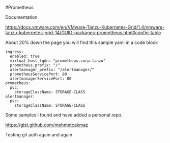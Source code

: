 #Prometheus

Documentation

https://docs.vmware.com/en/VMware-Tanzu-Kubernetes-Grid/1.4/vmware-tanzu-kubernetes-grid-14/GUID-packages-prometheus.html#config-table

About 20% down the page you will find this sample yaml in a code block

```
ingress:
  enabled: true
  virtual_host_fqdn: "prometheus.corp.tanzu"
  prometheus_prefix: "/"
  alertmanager_prefix: "/alertmanager/"
  prometheusServicePort: 80
  alertmanagerServicePort: 80
prometheus:
  pvc:
    storageClassName: STORAGE-CLASS
alertmanager:
  pvc:
    storageClassName: STORAGE-CLASS
```

Some samples I found and have added a personal repo.

https://gist.github.com/mehmetcakmaz

Testing git auth again and again